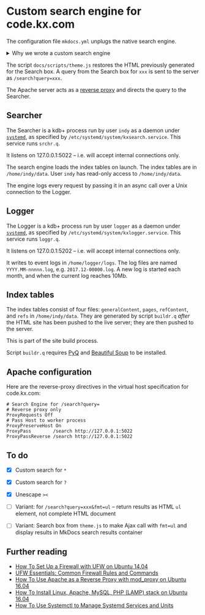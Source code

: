 Custom search engine for code.kx.com
====================================

The configuration file `mkdocs.yml` unplugs the native search engine. 

<details>
<summary>Why we wrote a custom search engine</summary>

The native search engine is based on [Lunr.js](http://lunrjs.com), a client-side search of the website content. 
Our site is served over the Web, so there is a **noticeable delay** the first time the Search box is used, 
while it retrieves a 2Mb index file.

We have no control over the **deadword list**, so queries on _and_ and _$_ return no results. 

The native engine gives insufficient priority to where a search term appears as a **heading**. 

Results are displayed as a **popup list**. 
The very large majority of code.kx.com visitors use desktop or laptops, where a page of results is more useful.

</details>

The script `docs/scripts/theme.js` restores the HTML previously generated for the Search box. 
A query from the Search box for `xxx` is sent to the server as `/search?query=xxx`. 

The Apache server acts as a [reverse proxy](https://www.digitalocean.com/community/tutorials/how-to-use-apache-as-a-reverse-proxy-with-mod_proxy-on-ubuntu-16-04) and directs the query to the Searcher. 


Searcher
--------

The Searcher is a kdb+ process run by user `indy` as a daemon under [`systemd`](https://www.digitalocean.com/community/tutorials/how-to-use-systemctl-to-manage-systemd-services-and-units), as specified by `/etc/systemd/system/kxsearch.service`.
This service runs `srchr.q`.

It listens on 127.0.0.1:5022 – i.e. will accept internal connections only. 

The search engine loads the index tables on launch. 
The index tables are in `/home/indy/data`. 
User `indy` has read-only access to `/home/indy/data`. 

The engine logs every request by passing it in an async call over a Unix connection to the Logger.


Logger
------

The Logger is a kdb+ process run by user `logger` as a daemon under [`systemd`](https://www.digitalocean.com/community/tutorials/how-to-use-systemctl-to-manage-systemd-services-and-units), as specified by `/etc/systemd/system/kxlogger.service`.
This service runs `loggr.q`.

It listens on 127.0.0.1:5202 – i.e. will accept internal connections only. 

It writes to event logs in `/home/logger/logs`. The log files are named `YYYY.MM-nnnnn.log`, e.g. `2017.12-00000.log`. 
A new log is started each month, and when the current log reaches 10Mb. 


Index tables
------------

The index tables consist of four files: `generalContent`, `pages`, `refContent`, and `refs` in `/home/indy/data`.
They are generated by script `buildr.q` _after_ the HTML site has been pushed to the live server; they are then pushed to the server. 

This is part of the site build process. 

Script `buildr.q` requires [PyQ](http://code.kx.com/q/interfaces/pyq/) and [Beautiful Soup](https://www.crummy.com/software/BeautifulSoup/) to be installed. 


Apache configuration
--------------------

Here are the reverse-proxy directives in the virtual host specification for code.kx.com:

    # Search Engine for /search?query=
    # Reverse proxy only
    ProxyRequests Off
    # Pass Host to worker process
    ProxyPreserveHost On
    ProxyPass        /search http://127.0.0.1:5022
    ProxyPassReverse /search http://127.0.0.1:5022


To do
-----

- [x] Custom search for `*`
- [x] Custom search for `?`
- [x] Unescape `><`
- [ ] Variant: for `/search?query=xxx&fmt=ul` – return results as HTML `ul` element, not complete HTML document
- [ ] Variant: Search box from `theme.js` to make Ajax call with `fmt=ul` and display results in MkDocs search results container 


Further reading
---------------

* [How To Set Up a Firewall with UFW on Ubuntu 14.04](https://www.digitalocean.com/community/tutorials/how-to-set-up-a-firewall-with-ufw-on-ubuntu-14-04)
* [UFW Essentials: Common Firewall Rules and Commands](https://www.digitalocean.com/community/tutorials/ufw-essentials-common-firewall-rules-and-commands)
* [How To Use Apache as a Reverse Proxy with mod_proxy on Ubuntu 16.04](https://www.digitalocean.com/community/tutorials/how-to-use-apache-as-a-reverse-proxy-with-mod_proxy-on-ubuntu-16-04)
* [How To Install Linux, Apache, MySQL, PHP (LAMP) stack on Ubuntu 16.04](https://www.digitalocean.com/community/tutorials/how-to-install-linux-apache-mysql-php-lamp-stack-on-ubuntu-16-04)
* [How To Use Systemctl to Manage Systemd Services and Units](https://www.digitalocean.com/community/tutorials/how-to-use-systemctl-to-manage-systemd-services-and-units) 